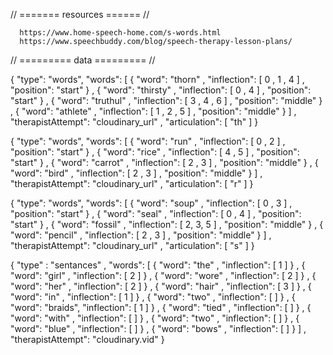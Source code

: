 
// ======= resources ====== //

      https://www.home-speech-home.com/s-words.html
      https://www.speechbuddy.com/blog/speech-therapy-lesson-plans/

// ========= data ========= //

 {
    "type": "words",
    "words": [ 
          { "word": "thorn"   , "inflection": [ 0 , 1 , 4 ] , "position": "start"  } , 
          { "word": "thirsty" , "inflection": [ 0 , 4 ]     , "position": "start"  } , 
          { "word": "truthul" , "inflection": [ 3 , 4 , 6 ] , "position": "middle" } ,
          { "word": "athlete" , "inflection": [ 1 , 2 , 5 ] , "position": "middle" }
    ] , 
    "therapistAttempt": "cloudinary_url" , 
    "articulation": [ "th" ]
}


 {
    "type": "words",
    "words": [ 
          { "word": "run"    , "inflection": [ 0 , 2 ] , "position": "start"  } , 
          { "word": "rice"   , "inflection": [ 4 , 5 ] , "position": "start"  } , 
          { "word": "carrot" , "inflection": [ 2 , 3 ] , "position": "middle" } ,
          { "word": "bird"   , "inflection": [ 2 , 3 ] , "position": "middle" }
    ] , 
    "therapistAttempt": "cloudinary_url" , 
    "articulation": [ "r" ]
}

 {
    "type": "words",
    "words": [ 
          { "word": "soup"   , "inflection": [ 0 , 3 ]   , "position": "start"  } , 
          { "word": "seal"   , "inflection": [ 0 , 4 ]   , "position": "start"  } , 
          { "word": "fossil" , "inflection": [ 2, 3, 5 ] , "position": "middle" } ,
          { "word": "pencil" , "inflection": [ 2 , 3 ]   , "position": "middle" }
    ] , 
    "therapistAttempt": "cloudinary_url" , 
    "articulation": [ "s" ]
}

 {
            "type" : "sentances" ,
            "words": [
                  { "word": "the"   , "inflection": [ 1 ]  } , 
                  { "word": "girl"  , "inflection": [ 2 ]  } , 
                  { "word": "wore"  , "inflection": [ 2 ]  } , 
                  { "word": "her"   , "inflection": [ 2 ]  } , 
                  { "word": "hair"  , "inflection": [ 3 ]  } , 
                  { "word": "in"    , "inflection": [ 1 ]  } , 
                  { "word": "two"   , "inflection": [ ]    } , 
                  { "word": "braids", "inflection": [ 1 ]  } , 
                  { "word": "tied"  , "inflection": [  ]  } , 
                  { "word": "with"  , "inflection": [  ]  } , 
                  { "word": "two"   , "inflection": [  ]  } , 
                  { "word": "blue"  , "inflection": [  ]  } , 
                  { "word": "bows"  , "inflection": [  ]  } 
            ] ,
            "therapistAttempt": "cloudinary.vid"
      }